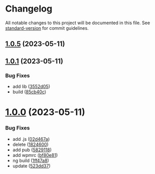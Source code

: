 # Changelog

All notable changes to this project will be documented in this file. See [standard-version](https://github.com/conventional-changelog/standard-version) for commit guidelines.

## [1.0.5](https://github.com/cmm-va/test-pub/compare/1.0.4...1.0.5) (2023-05-11)



## [1.0.1](https://github.com/cmm-va/test-pub/compare/1.0.0...1.0.1) (2023-05-11)


### Bug Fixes

*  add lib ([3552d05](https://github.com/cmm-va/test-pub/commit/3552d05a6d91d44b6ad4c38bf80f9abb44f55aa0))
* build ([85cb40c](https://github.com/cmm-va/test-pub/commit/85cb40c84626fac51a1b97fde80f4e571f4bb20b))



# [1.0.0](https://github.com/cmm-va/test-pub/compare/v0.0.1...v1.0.0) (2023-05-11)


### Bug Fixes

*  add  .js ([02d467a](https://github.com/cmm-va/test-pub/commit/02d467a33776592589f51f3fccb57b5b4dfa18a1))
*  delete ([1824600](https://github.com/cmm-va/test-pub/commit/1824600e528b664c7eadfbbe154253c07b94a24d))
* add pub ([5829118](https://github.com/cmm-va/test-pub/commit/58291188c331ef5e05a793a822e6d710f6d51ba7))
* add wpmrc ([bf80e81](https://github.com/cmm-va/test-pub/commit/bf80e81c64b5c87e320dbe755a8f79807653480f))
* ng build ([1ff47a8](https://github.com/cmm-va/test-pub/commit/1ff47a8d2cefab04321b7052767243a57c12459f))
* update ([523dd37](https://github.com/cmm-va/test-pub/commit/523dd3746818363925786846658166778dce6c5a))
